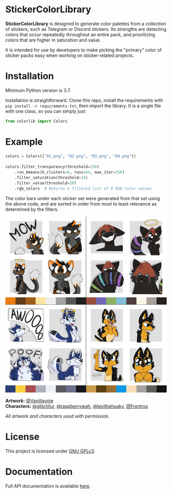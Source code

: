 # StickerColorLibrary

**StickerColorLibrary** is designed to generate color palettes from a collection of stickers, such as Telegram or Discord stickers. Its strengths are detecting colors that occur repeatedly throughout an entire pack, and prioritizing colors that are higher in saturation and value.

It is intended for use by developers to make picking the "primary" color of sticker packs easy when working on sticker-related projects.

# Installation

Minimum Python version is 3.7.

Installation is straightforward. Clone this repo, install the requirements with `pip install -r requirements.txt`, then import the library. It is a single file with one class, so you can simply just:

```python
from colorlib import Colors
```

# Example

```python
colors = Colors(["01.png", "02.png", "03.png", "04.png"])

colors.filter_transparency(threshold=230)
    .run_kmeans(k_clusters=8, runs=64, max_iter=256)
    .filter_saturation(threshold=35)
    .filter_value(threshold=20)
    .rgb_colors  # Returns a filtered list of 8 RGB color values
```

The color bars under each sticker set were generated from that set using the above code, and are sorted in order from most to least relevance as determined by the filters.

![Demonstration of StickerColorLibrary being used on multiple sticker sets](example.png)

**Artwork:** [@Vanillayote](https://twitter.com/Vanillayote)  
**Characters:** [@glitchfur](https://twitter.com/glitchfur), [@raspberrywah](https://twitter.com/raspberrywah), [@levithehusky](https://twitter.com/levithehusky), [@Frontrox](https://twitter.com/Frontrox)

_All artwork and characters used with permission._

# License

This project is licensed under [GNU GPLv3](/LICENSE.txt).

# Documentation

Full API documentation is available [here](https://docs.glitchfur.net/StickerColorLibrary/).
